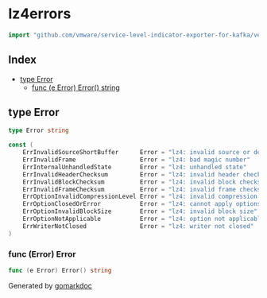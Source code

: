 <!-- Code generated by gomarkdoc. DO NOT EDIT -->

# lz4errors

```go
import "github.com/vmware/service-level-indicator-exporter-for-kafka/vendor/github.com/pierrec/lz4/v4/internal/lz4errors"
```

## Index

- [type Error](<#type-error>)
  - [func (e Error) Error() string](<#func-error-error>)


## type Error

```go
type Error string
```

```go
const (
    ErrInvalidSourceShortBuffer      Error = "lz4: invalid source or destination buffer too short"
    ErrInvalidFrame                  Error = "lz4: bad magic number"
    ErrInternalUnhandledState        Error = "lz4: unhandled state"
    ErrInvalidHeaderChecksum         Error = "lz4: invalid header checksum"
    ErrInvalidBlockChecksum          Error = "lz4: invalid block checksum"
    ErrInvalidFrameChecksum          Error = "lz4: invalid frame checksum"
    ErrOptionInvalidCompressionLevel Error = "lz4: invalid compression level"
    ErrOptionClosedOrError           Error = "lz4: cannot apply options on closed or in error object"
    ErrOptionInvalidBlockSize        Error = "lz4: invalid block size"
    ErrOptionNotApplicable           Error = "lz4: option not applicable"
    ErrWriterNotClosed               Error = "lz4: writer not closed"
)
```

### func \(Error\) Error

```go
func (e Error) Error() string
```



Generated by [gomarkdoc](<https://github.com/princjef/gomarkdoc>)
